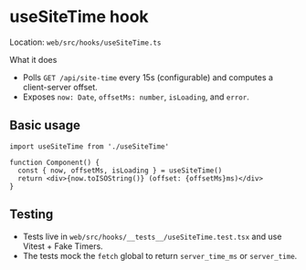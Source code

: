 useSiteTime hook
=================

Location: `web/src/hooks/useSiteTime.ts`

What it does
- Polls `GET /api/site-time` every 15s (configurable) and computes a client-server offset.
- Exposes `now: Date`, `offsetMs: number`, `isLoading`, and `error`.

Basic usage
-----------

```tsx
import useSiteTime from './useSiteTime'

function Component() {
  const { now, offsetMs, isLoading } = useSiteTime()
  return <div>{now.toISOString()} (offset: {offsetMs}ms)</div>
}
```

Testing
-------
- Tests live in `web/src/hooks/__tests__/useSiteTime.test.tsx` and use Vitest + Fake Timers.
- The tests mock the `fetch` global to return `server_time_ms` or `server_time`.
